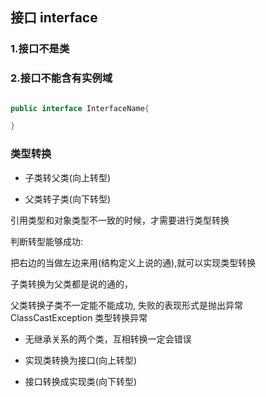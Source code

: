 
## 接口 interface

### 1.接口不是类

### 2.接口不能含有实例域

```java

public interface InterfaceName{

}
```

### 类型转换

- 子类转父类(向上转型)

- 父类转子类(向下转型)


引用类型和对象类型不一致的时候，才需要进行类型转换

判断转型能够成功:

把右边的当做左边来用(结构定义上说的通),就可以实现类型转换

子类转换为父类都是说的通的，


父类转换子类不一定能不能成功,
失败的表现形式是抛出异常 ClassCastException 类型转换异常

-  无继承关系的两个类，互相转换一定会错误


- 实现类转换为接口(向上转型)

- 接口转换成实现类(向下转型)







